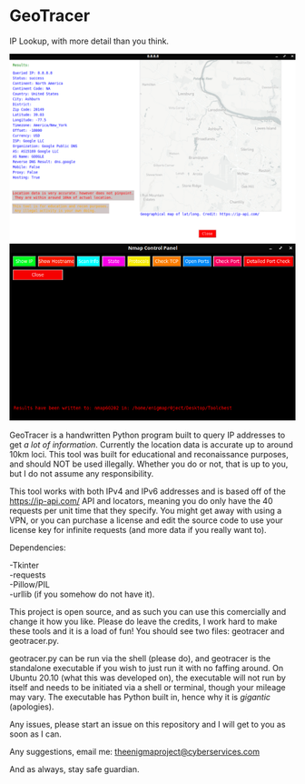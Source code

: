 # GeoTracer
IP Lookup, with more detail than you think.

![In Action](1.jpg)
![Control Panel](2.jpg)

GeoTracer is a handwritten Python program built to query IP addresses to get *a lot of information*. Currently the location data is accurate up to around 10km loci. This tool was built for educational and reconaissance purposes, and should NOT be used illegally. Whether you do or not, that is up to you, but I do not assume any responsibility.

This tool works with both IPv4 and IPv6 addresses and is based off of the https://ip-api.com/ API and locators, meaning you do only have the 40 requests per unit time that they specify. You might get away with using a VPN, or you can purchase a license and edit the source code to use your license key for infinite requests (and more data if you really want to).

Dependencies:

-Tkinter<br />
-requests<br />
-Pillow/PIL<br />
-urllib (if you somehow do not have it).<br />

This project is open source, and as such you can use this comercially and change it how you like. Please do leave the credits, I work hard to make these tools and it is a load of fun! You should see two files: geotracer and geotracer.py.

geotracer.py can be run via the shell (please do), and geotracer is the standalone executable if you wish to just run it with no faffing around. On Ubuntu 20.10 (what this was developed on), the executable will not run by itself and needs to be initiated via a shell or terminal, though your mileage may vary. The executable has Python built in, hence why it is *gigantic* (apologies). 

Any issues, please start an issue on this repository and I will get to you as soon as I can.

Any suggestions, email me: theenigmaproject@cyberservices.com

And as always, stay safe guardian.
